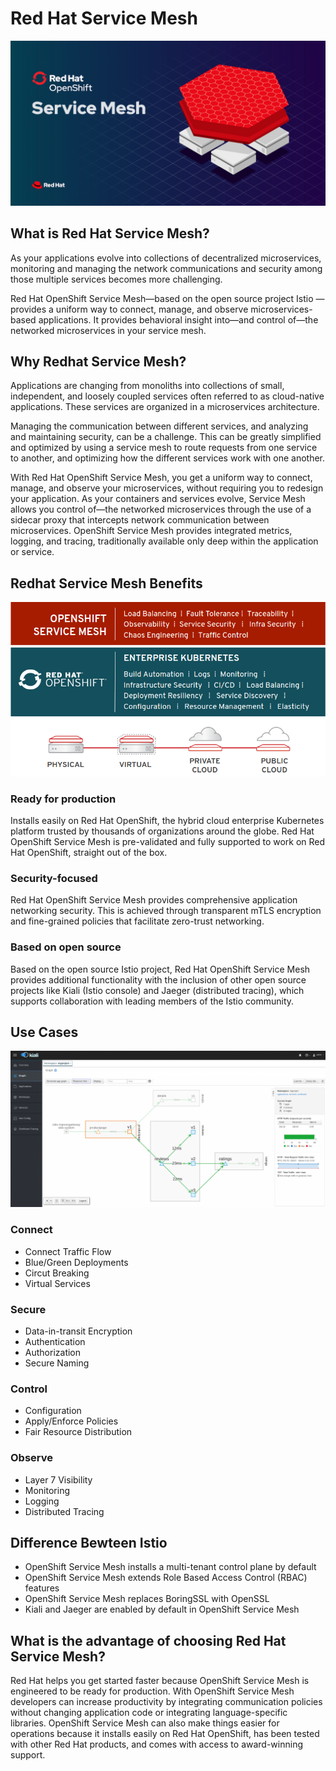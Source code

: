 # Red Hat Service Mesh
![service mesh diagram](../assets/images/servicemeshp33.png)
## What is Red Hat Service Mesh?
As your applications evolve into collections of decentralized microservices, monitoring and managing the network communications and security among those multiple services becomes more challenging.

Red Hat OpenShift Service Mesh—based on the open source project Istio —provides a uniform way to connect, manage, and observe microservices-based applications. It provides behavioral insight into—and control of—the networked microservices in your service mesh.

## Why Redhat Service Mesh?
Applications are changing from monoliths into collections of small, independent, and loosely coupled services often referred to as cloud-native applications. These services are organized in a microservices architecture.

Managing the communication between different services, and analyzing and maintaining security, can be a challenge. This can be greatly simplified and optimized by using a service mesh to route requests from one service to another, and optimizing how the different services work with one another.

With Red Hat OpenShift Service Mesh, you get a uniform way to connect, manage, and observe your microservices, without requiring you to redesign your application. As your containers and services evolve, Service Mesh allows you control of—the networked microservices through the use of a sidecar proxy that intercepts network communication between microservices. OpenShift Service Mesh provides integrated metrics, logging, and tracing, traditionally available only deep within the application or service.
## Redhat Service Mesh Benefits
![service mesh benefits diagram](../assets/images/servicemeshp11.png)
### Ready for production
Installs easily on Red Hat OpenShift, the hybrid cloud enterprise Kubernetes platform trusted by thousands of organizations around the globe.
Red Hat OpenShift Service Mesh is pre-validated and fully supported to work on Red Hat OpenShift, straight out of the box.

### Security-focused
Red Hat OpenShift Service Mesh provides comprehensive application networking security. This is achieved through transparent mTLS encryption and fine-grained policies that facilitate zero-trust networking.

### Based on open source
Based on the open source Istio project, Red Hat OpenShift Service Mesh provides additional functionality with the inclusion of other open source projects like Kiali (Istio console) and Jaeger (distributed tracing), which supports collaboration with leading members of the Istio community.
## Use Cases
![service mesh kiali diagram](../assets/images/kialip1.png)
### Connect
* Connect Traffic Flow
* Blue/Green Deployments
* Circut Breaking
* Virtual Services
### Secure
* Data-in-transit Encryption
* Authentication
* Authorization
* Secure Naming
### Control
* Configuration
* Apply/Enforce Policies
* Fair Resource Distribution
### Observe
* Layer 7 Visibility
* Monitoring
* Logging
* Distributed Tracing
## Difference Bewteen Istio
* OpenShift Service Mesh installs a multi-tenant control plane by default
* OpenShift Service Mesh extends Role Based Access Control (RBAC) features
* OpenShift Service Mesh replaces BoringSSL with OpenSSL
* Kiali and Jaeger are enabled by default in OpenShift Service Mesh
## What is the advantage of choosing Red Hat Service Mesh?
Red Hat helps you get started faster because OpenShift Service Mesh is engineered to be ready for production. With OpenShift Service Mesh developers can increase productivity by integrating communication policies without changing application code or integrating language-specific libraries. OpenShift Service Mesh can also make things easier for operations because it installs easily on Red Hat OpenShift, has been tested with other Red Hat products, and comes with access to award-winning support. 
